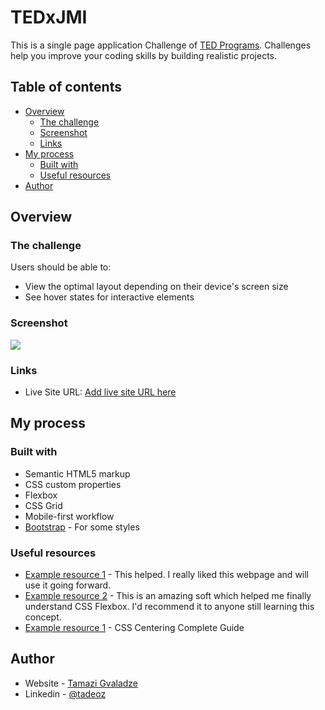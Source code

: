 # TEDxJMI

This is a single page application Challenge of [TED Programs](https://www.ted.com/). Challenges help you improve your coding skills by building realistic projects.

## Table of contents

- [Overview](#overview)
  - [The challenge](#the-challenge)
  - [Screenshot](#screenshot)
  - [Links](#links)
- [My process](#my-process)
  - [Built with](#built-with)
  - [Useful resources](#useful-resources)
- [Author](#author)

## Overview

### The challenge

Users should be able to:

- View the optimal layout depending on their device's screen size
- See hover states for interactive elements

### Screenshot

![](./images/fullPage.png)

### Links

- Live Site URL: [Add live site URL here](https://tadeoz24.github.io/TedX-Spa/)

## My process

### Built with

- Semantic HTML5 markup
- CSS custom properties
- Flexbox
- CSS Grid
- Mobile-first workflow
- [Bootstrap](https://getbootstrap.com/) - For some styles

### Useful resources

- [Example resource 1](https://developer.mozilla.org/en-US/) - This helped. I really liked this webpage and will use it going forward.
- [Example resource 2](https://flexboxfroggy.com/) - This is an amazing soft which helped me finally understand CSS Flexbox. I'd recommend it to anyone still learning this concept.
- [Example resource 1](https://css-tricks.com/centering-css-complete-guide/) - CSS Centering Complete Guide

## Author

- Website - [Tamazi Gvaladze](https://github.com/Tadeoz24/)
- Linkedin - [@tadeoz](https://www.linkedin.com/in/tadeoz/)
